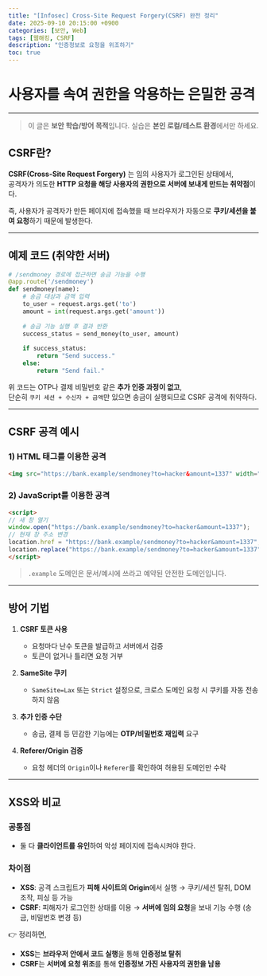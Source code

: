 ```yaml
---
title: "[Infosec] Cross-Site Request Forgery(CSRF) 완전 정리"
date: 2025-09-10 20:15:00 +0900
categories: [보안, Web]
tags: [웹해킹, CSRF]
description: "인증정보로 요청을 위조하기"
toc: true
---
```


# 사용자를 속여 권한을 악용하는 은밀한 공격
---

> 이 글은 **보안 학습/방어 목적**입니다. 실습은 **본인 로컬/테스트 환경**에서만 하세요.

## CSRF란?

**CSRF(Cross-Site Request Forgery)** 는 임의 사용자가 로그인된 상태에서,  
공격자가 의도한 **HTTP 요청을 해당 사용자의 권한으로 서버에 보내게 만드는 취약점**이다.

즉, 사용자가 공격자가 만든 페이지에 접속했을 때 브라우저가 자동으로 **쿠키/세션을 붙여 요청**하기 때문에 발생한다.

---

## 예제 코드 (취약한 서버)

```python
# /sendmoney 경로에 접근하면 송금 기능을 수행
@app.route('/sendmoney')
def sendmoney(name):
    # 송금 대상과 금액 입력
    to_user = request.args.get('to')
    amount = int(request.args.get('amount'))
    
    # 송금 기능 실행 후 결과 반환
    success_status = send_money(to_user, amount)
    
    if success_status:
        return "Send success."
    else:
        return "Send fail."
```

위 코드는 OTP나 결제 비밀번호 같은 **추가 인증 과정이 없고**,  
단순히 `쿠키 세션 + 수신자 + 금액`만 있으면 송금이 실행되므로 CSRF 공격에 취약하다.

---

## CSRF 공격 예시

### 1) HTML 태그를 이용한 공격
```html
<img src="https://bank.example/sendmoney?to=hacker&amount=1337" width="0" height="0">
```

### 2) JavaScript를 이용한 공격
```html
<script>
// 새 창 열기
window.open("https://bank.example/sendmoney?to=hacker&amount=1337");
// 현재 창 주소 변경
location.href = "https://bank.example/sendmoney?to=hacker&amount=1337";
location.replace("https://bank.example/sendmoney?to=hacker&amount=1337");
</script>
```

> `.example` 도메인은 문서/예시에 쓰라고 예약된 안전한 도메인입니다.

---

## 방어 기법

1. **CSRF 토큰 사용**  
   - 요청마다 난수 토큰을 발급하고 서버에서 검증  
   - 토큰이 없거나 틀리면 요청 거부

2. **SameSite 쿠키**  
   - `SameSite=Lax` 또는 `Strict` 설정으로, 크로스 도메인 요청 시 쿠키를 자동 전송하지 않음

3. **추가 인증 수단**  
   - 송금, 결제 등 민감한 기능에는 **OTP/비밀번호 재입력** 요구

4. **Referer/Origin 검증**  
   - 요청 헤더의 `Origin`이나 `Referer`를 확인하여 허용된 도메인만 수락

---

## XSS와 비교

### 공통점
- 둘 다 **클라이언트를 유인**하여 악성 페이지에 접속시켜야 한다.

### 차이점
- **XSS**: 공격 스크립트가 **피해 사이트의 Origin**에서 실행 → 쿠키/세션 탈취, DOM 조작, 피싱 등 가능  
- **CSRF**: 피해자가 로그인한 상태를 이용 → **서버에 임의 요청**을 보내 기능 수행 (송금, 비밀번호 변경 등)  

👉 정리하면,  
- **XSS**는 **브라우저 안에서 코드 실행**을 통해 **인증정보 탈취**  
- **CSRF**는 **서버에 요청 위조**를 통해 **인증정보 가진 사용자의 권한을 남용**
